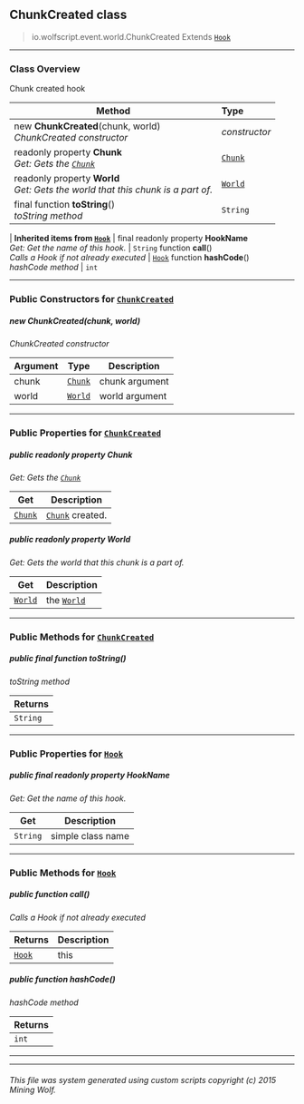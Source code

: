 ## ChunkCreated __class__

>io.wolfscript.event.world.ChunkCreated
>Extends [`Hook`](../../hook/Hook.md)

---

### Class Overview

Chunk created hook

Method | Type   
--- | :--- 
new __ChunkCreated__(chunk, world) <br> _ChunkCreated constructor_ | _constructor_
 readonly property __Chunk__ <br> _Get: Gets the [`Chunk`](../../api/world/Chunk.md)_ | [`Chunk`](../../api/world/Chunk.md)
 readonly property __World__ <br> _Get: Gets the world that this chunk is a part of._ | [`World`](../../api/world/World.md)
final function __toString__() <br> _toString method_ | `String`
 |
__Inherited items from [`Hook`](../../hook/Hook.md)__ |
final readonly property __HookName__ <br> _Get: Get the name of this hook._ | `String`
 function __call__() <br> _Calls a Hook if not already executed_ | [`Hook`](../../hook/Hook.md)
 function __hashCode__() <br> _hashCode method_ | `int`





---

### Public Constructors for [`ChunkCreated`](ChunkCreated.md)

##### <a id='chunkcreated'></a>new __ChunkCreated__(chunk, world) 

_ChunkCreated constructor_

Argument | Type | Description  
--- | --- | --- 
chunk | [`Chunk`](../../api/world/Chunk.md) | chunk argument
world | [`World`](../../api/world/World.md) | world argument

---

### Public Properties for [`ChunkCreated`](ChunkCreated.md)

##### <a id='chunk'></a>public  readonly property __Chunk__

_Get: Gets the [`Chunk`](../../api/world/Chunk.md)_

Get | Description
--- | --- 
[`Chunk`](../../api/world/Chunk.md) | [`Chunk`](../../api/world/Chunk.md) created.



##### <a id='world'></a>public  readonly property __World__

_Get: Gets the world that this chunk is a part of._

Get | Description
--- | --- 
[`World`](../../api/world/World.md) | the [`World`](../../api/world/World.md)



---

### Public Methods for [`ChunkCreated`](ChunkCreated.md)

##### <a id='tostring'></a>public final function __toString__()

_toString method_

Returns | 
--- | 
`String` |


---

### Public Properties for [`Hook`](../../hook/Hook.md)

##### <a id='hookname'></a>public final readonly property __HookName__

_Get: Get the name of this hook._

Get | Description
--- | --- 
`String` | simple class name



---

### Public Methods for [`Hook`](../../hook/Hook.md)

##### <a id='call'></a>public  function __call__()

_Calls a Hook if not already executed_

Returns | Description
--- | --- 
[`Hook`](../../hook/Hook.md) | this


##### <a id='hashcode'></a>public  function __hashCode__()

_hashCode method_

Returns | 
--- | 
`int` |


---


---


###### This file was system generated using custom scripts copyright (c) 2015 Mining Wolf.
	

